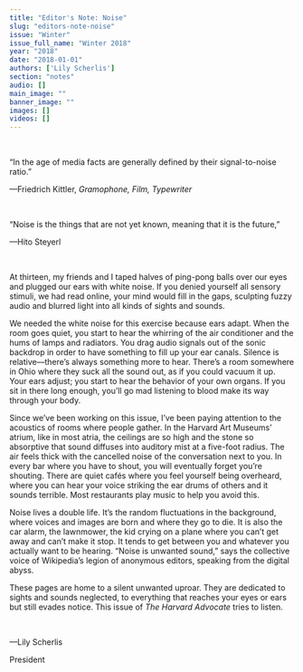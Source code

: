 ```yaml
---
title: "Editor's Note: Noise"
slug: "editors-note-noise"
issue: "Winter"
issue_full_name: "Winter 2018"
year: "2018"
date: "2018-01-01"
authors: ['Lily Scherlis']
section: "notes"
audio: []
main_image: ""
banner_image: ""
images: []
videos: []
---
```

    

 “In the age of media facts are generally defined by their signal-to-noise ratio.” 

 ––Friedrich Kittler, *Gramophone, Film, Typewriter*

   

 “Noise is the things that are not yet known, meaning that it is the future,” 

 ––Hito Steyerl

   

 At thirteen, my friends and I taped halves of ping-pong balls over our eyes and plugged our ears with white noise. If you denied yourself all sensory stimuli, we had read online, your mind would fill in the gaps, sculpting fuzzy audio and blurred light into all kinds of sights and sounds. 

 We needed the white noise for this exercise because ears adapt. When the room goes quiet, you start to hear the whirring of the air conditioner and the hums of lamps and radiators. You drag audio signals out of the sonic backdrop in order to have something to fill up your ear canals. Silence is relative––there’s always something more to hear. There’s a room somewhere in Ohio where they suck all the sound out, as if you could vacuum it up. Your ears adjust; you start to hear the behavior of your own organs. If you sit in there long enough, you’ll go mad listening to blood make its way through your body. 

 Since we’ve been working on this issue, I’ve been paying attention to the acoustics of rooms where people gather. In the Harvard Art Museums’ atrium, like in most atria, the ceilings are so high and the stone so absorptive that sound diffuses into auditory mist at a five-foot radius. The air feels thick with the cancelled noise of the conversation next to you. In every bar where you have to shout, you will eventually forget you’re shouting. There are quiet cafés where you feel yourself being overheard, where you can hear your voice striking the ear drums of others and it sounds terrible. Most restaurants play music to help you avoid this. 

 Noise lives a double life. It’s the random fluctuations in the background, where voices and images are born and where they go to die. It is also the car alarm, the lawnmower, the kid crying on a plane where you can’t get away and can’t make it stop. It tends to get between you and whatever you actually want to be hearing. “Noise is unwanted sound,” says the collective voice of Wikipedia’s legion of anonymous editors, speaking from the digital abyss. 

 These pages are home to a silent unwanted uproar. They are dedicated to sights and sounds neglected, to everything that reaches your eyes or ears but still evades notice. This issue of *The Harvard Advocate* tries to listen.

  

 ––Lily Scherlis 

 President 

   